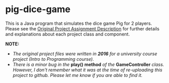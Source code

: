 # pig-dice-game
This is a Java program that simulates the dice game Pig for 2 players.
Please see the [Original Project Assignment Description](https://github.com/smeraldoflower/pig-dice-game/blob/main/Original%20Project%20Assignment%20Description.pdf) for further details and explanations about each project class and component.

**NOTE:**

* *The original project files were written in **2016** for a university course project (Intro to Programming course).*
* *There is a minor bug in the* **play() method** *of the* **GameController** *class. However, I don't remember what it was at the time of re-uploading this project to github. Please let me know if you are able to find it.*
